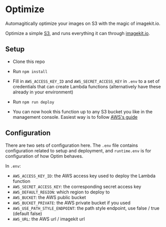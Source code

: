 # Optimize

Automagitically optimize your images on S3 with the magic of imagekit.io.

Optimize a simple [S3](https://aws.amazon.com/s3 "Run code without thinking about servers or clusters"), and runs everything it can through [imagekit.io](https://imagekit.io "Streamline how you work
with images and videos").

## Setup

-   Clone this repo

-   Run `npm install`

-   Fill in `AWS_ACCESS_KEY_ID` and `AWS_SECRET_ACCESS_KEY` in `.env` to a set of credentials that can create Lambda functions (alternatively have these already in your environment)

-   Run `npm run deploy`

-   You can now hook this function up to any S3 bucket you like in the management console. Easiest way is to follow [AWS's guide][s3-evt-setup]

## Configuration

There are two sets of configuration here. The `.env` file contains configuration related to setup and deployment, and `runtime.env` is for configuration of how Optim behaves.

In `.env`:

-   `AWS_ACCESS_KEY_ID`: the AWS access key used to deploy the Lambda function
-   `AWS_SECRET_ACCESS_KEY`: the corresponding secret access key
-   `AWS_DEFAULT_REGION`: which region to deploy to
-   `AWS_BUCKET`: the AWS public bucket
-   `AWS_BUCKET_PRIVATE`: the AWS private bucket if you used
-   `AWS_USE_PATH_STYLE_ENDPOINT`: the path style endpoint, use false / true (default false)
-   `AWS_URL`: the AWS url / imagekit url

[s3]: https://aws.amazon.com/s3
[imagekit]: https://imagekit.io
[s3-evt-setup]: http://docs.aws.amazon.com/AmazonS3/latest/UG/SettingBucketNotifications.html

